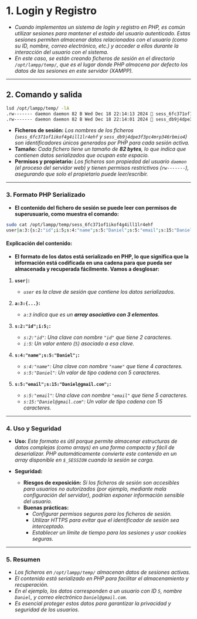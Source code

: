 <!-- Author: Daniel Benjamin Perez Morales -->
<!-- GitHub: https://github.com/DanielBenjaminPerezMoralesDev13 -->
<!-- Gitlab: https://gitlab.com/DanielBenjaminPerezMoralesDev13 -->
<!-- Email: danielperezdev@proton.me -->

# **1. Login y Registro**

- *Cuando implementas un sistema de login y registro en PHP, es común utilizar sesiones para mantener el estado del usuario autenticado. Estas sesiones permiten almacenar datos relacionados con el usuario (como su ID, nombre, correo electrónico, etc.) y acceder a ellos durante la interacción del usuario con el sistema.*
- *En este caso, se están creando ficheros de sesión en el directorio `/opt/lampp/temp/`, que es el lugar donde PHP almacena por defecto los datos de las sesiones en este servidor (XAMPP).*

---

## **2. Comando y salida**

```bash
lsd /opt/lampp/temp/ -lA
.rw------- daemon daemon 82 B Wed Dec 18 22:14:13 2024  sess_6fc371of1ikof4g4ill1lr4ehf
.rw------- daemon daemon 82 B Wed Dec 18 22:14:01 2024  sess_db9j4dpe3f3pc4mrp346rbmio4
```

- **Ficheros de sesión:** *Los nombres de los ficheros (`sess_6fc371of1ikof4g4ill1lr4ehf` y `sess_db9j4dpe3f3pc4mrp346rbmio4`) son identificadores únicos generados por PHP para cada sesión activa.*
- **Tamaño:** *Cada fichero tiene un tamaño de **82 bytes**, lo que indica que contienen datos serializados que ocupan este espacio.*
- **Permisos y propietario:** *Los ficheros son propiedad del usuario `daemon` (el proceso del servidor web) y tienen permisos restrictivos (`rw-------`), asegurando que solo el propietario puede leer/escribir.*

---

### **3. Formato PHP Serializado**

- **El contenido del fichero de sesión se puede leer con permisos de superusuario, como muestra el comando:**

```bash
sudo cat /opt/lampp/temp/sess_6fc371of1ikof4g4ill1lr4ehf
user|a:3:{s:2:"id";i:5;s:4:"name";s:5:"Daniel";s:5:"email";s:15:"Daniel@gmail.com";}
```

#### **Explicación del contenido:**

- **El formato de los datos está serializado en PHP, lo que significa que la información está codificada en una cadena para que pueda ser almacenada y recuperada fácilmente. Vamos a desglosar:**

1. **`user|`:**
   - *`user` es la clave de sesión que contiene los datos serializados.*

2. **`a:3:{...}`:**
   - *`a:3` indica que es un **array asociativo con 3 elementos**.*

3. **`s:2:"id";i:5;`:**
   - *`s:2:"id"`: Una clave con nombre `"id"` que tiene 2 caracteres.*
   - *`i:5`: Un valor entero (`5`) asociado a esa clave.*

4. **`s:4:"name";s:5:"Daniel";`:**
   - *`s:4:"name"`: Una clave con nombre `"name"` que tiene 4 caracteres.*
   - *`s:5:"Daniel"`: Un valor de tipo cadena con 5 caracteres.*

5. **`s:5:"email";s:15:"Daniel@gmail.com";`:**
   - *`s:5:"email"`: Una clave con nombre `"email"` que tiene 5 caracteres.*
   - *`s:15:"Daniel@gmail.com"`: Un valor de tipo cadena con 15 caracteres.*

---

### **4. Uso y Seguridad**

- **Uso:** *Este formato es útil porque permite almacenar estructuras de datos complejas (como arrays) en una forma compacta y fácil de deserializar. PHP automáticamente convierte este contenido en un array disponible en `$_SESSION` cuando la sesión se carga.*

- **Seguridad:**
  - **Riesgos de exposición:** *Si los ficheros de sesión son accesibles para usuarios no autorizados (por ejemplo, mediante mala configuración del servidor), podrían exponer información sensible del usuario.*
  - **Buenas prácticas:**
    - *Configurar permisos seguros para los ficheros de sesión.*
    - *Utilizar HTTPS para evitar que el identificador de sesión sea interceptado.*
    - *Establecer un límite de tiempo para las sesiones y usar cookies seguras.*

---

### **5. Resumen**

- *Los ficheros en `/opt/lampp/temp/` almacenan datos de sesiones activas.*
- *El contenido está serializado en PHP para facilitar el almacenamiento y recuperación.*
- *En el ejemplo, los datos corresponden a un usuario con ID `5`, nombre `Daniel`, y correo electrónico `Daniel@gmail.com`.*
- *Es esencial proteger estos datos para garantizar la privacidad y seguridad de los usuarios.*
